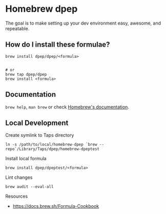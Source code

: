 # Homebrew dpep

The goal is to make setting up your dev environment easy, awesome, and repeatable.


## How do I install these formulae?

```shell
brew install dpep/dpep/<formula>


# or
brew tap dpep/dpep
brew install <formula>
```


## Documentation

`brew help`, `man brew` or check [Homebrew's documentation](https://docs.brew.sh).


## Local Development

Create symlink to Taps directory
```
ln -s /path/to/local/homebrew-dpep `brew --repo`/Library/Taps/dpep/homebrew-dpeptest
```

Install local formula
```
brew install dpep/dpeptest/<formula>
```

Lint changes
```
brew audit --eval-all
```

Resources
- https://docs.brew.sh/Formula-Cookbook
